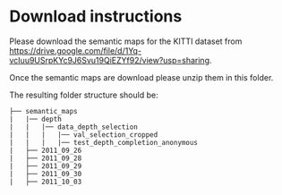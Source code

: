 # Download instructions
Please download the semantic maps for the KITTI dataset from https://drive.google.com/file/d/1Yq-vcIuu9USrpKYc9J6Svu19QiEZYf92/view?usp=sharing.

Once the semantic maps are download please unzip them in this folder.

The resulting folder structure should be:

```
├── semantic_maps
|   |── depth
|   |   |── data_depth_selection
|   |   |   |── val_selection_cropped
|   |   |   |── test_depth_completion_anonymous
|   ├── 2011_09_26
|   ├── 2011_09_28
|   ├── 2011_09_29
|   ├── 2011_09_30
|   ├── 2011_10_03
```